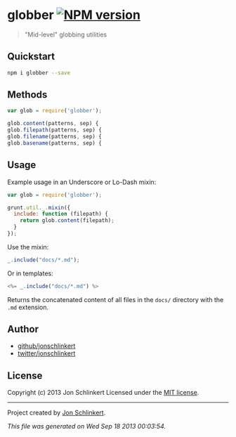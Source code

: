 # globber [![NPM version](https://badge.fury.io/js/globber.png)](http://badge.fury.io/js/globber)

> "Mid-level" globbing utilities


## Quickstart

```bash
npm i globber --save
```

## Methods

```js
var glob = require('globber');

glob.content(patterns, sep) {
glob.filepath(patterns, sep) {
glob.filename(patterns, sep) {
glob.basename(patterns, sep) {
```

## Usage


Example usage in an Underscore or Lo-Dash mixin:

```js
var glob = require('globber');

grunt.util._.mixin({
  include: function (filepath) {
    return glob.content(filepath);
  }
});
```

Use the mixin:

```js
_.include("docs/*.md");
```


Or in templates:

```js
<%= _.include("docs/*.md") %>
```

Returns the concatenated content of all files in the `docs/` directory with the `.md` extension.



## Author

+ [github/jonschlinkert](http://github/jonschlinkert)
+ [twitter/jonschlinkert](http://twitter.com/jonschlinkert)


## License
Copyright (c) 2013 Jon Schlinkert
Licensed under the [MIT license](LICENSE-MIT).

***

Project created by [Jon Schlinkert](https://github.com/jonschlinkert).

_This file was generated on Wed Sep 18 2013 00:03:54._
